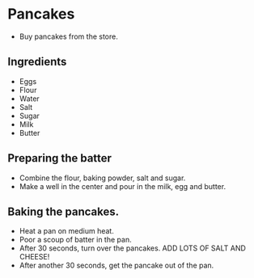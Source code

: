 # Pancakes 

- Buy pancakes from the store. 

## Ingredients 

- Eggs
- Flour 
- Water
- Salt 
- Sugar
- Milk 
- Butter 

## Preparing the batter 

- Combine the flour, baking powder, salt and sugar. 
- Make a well in the center and pour in the milk, egg and butter. 

## Baking the pancakes. 

- Heat a pan on medium heat. 
- Poor a scoup of batter in the pan. 
- After 30 seconds, turn over the pancakes. ADD LOTS OF SALT AND CHEESE!
- After another 30 seconds, get the pancake out of the pan.
